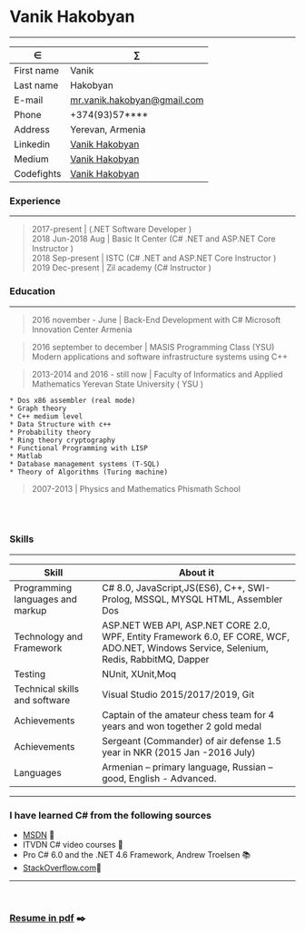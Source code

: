 # Vanik Hakobyan
<hr/>

&isin;             |  &sum;
-------------------|--------------------------------------------------------
First name         |          Vanik
Last name          |          Hakobyan
E-mail             |          <a href="mailto:mr.vanik.hakobyan@gmail.com">mr.vanik.hakobyan@gmail.com</a>
Phone              |          +374(93)57****
Address            |          Yerevan, Armenia    
Linkedin           |          [Vanik Hakobyan](https://www.linkedin.com/in/vanikhakobyan) 
Medium             |          [Vanik Hakobyan](https://medium.com/@vanikhakobyan)  
Codefights         |          [Vanik Hakobyan](https://codefights.com/profile/vanhakobyan)  


### Experience
----------------
> 2017-present | (.NET Software Developer ) <br>
> 2018 Jun-2018 Aug | Basic It Center (C# .NET and ASP.NET Core Instructor ) <br>
> 2018 Sep-present | ISTC (C# .NET and ASP.NET Core Instructor ) <br>
> 2019 Dec-present | Zil academy (C# Instructor ) <br>

### Education
---------

>2016 november - June   | Back-End Development with C# Microsoft Innovation Center Armenia<br>

>2016 september to december  | MASIS Programming Class (YSU)
>Modern applications and software infrastructure systems using C++
     
>2013-2014 and 2016 - still now | Faculty of Informatics and Applied Mathematics Yerevan State University ( YSU )

    * Dos x86 assembler (real mode)
    * Graph theory
    * C++ medium level
    * Data Structure with c++
    * Probability theory
    * Ring theory cryptography
    * Functional Programming with LISP
    * Matlab 
    * Database management systems (T-SQL)
    * Theory of Algorithms (Turing machine)
    

>2007-2013 | Physics and Mathematics Phismath School

<br><br>



### Skills
------------------
 Skill                        |About it
------------------------------|------------------------------------------
Programming languages and markup|    C# 8․0, JavaScript,JS(ES6), C++, SWI-Prolog, MSSQL, MYSQL HTML, Assembler Dos <br>
Technology and Framework      |    ASP.NET WEB API, ASP.NET CORE 2.0, WPF, Entity Framework 6.0, EF CORE, WCF, ADO.NET, Windows Service, Selenium, Redis, RabbitMQ, Dapper  <br>
Testing                       |    NUnit, XUnit,Moq<br>
Technical skills and software |    Visual Studio 2015/2017/2019, Git<br>
Achievements                  |    Captain of the amateur chess team for 4 years and won together 2 gold medal<br>
Achievements                  |    Sergeant (Commander) of air defense 1.5 year in NKR (2015 Jan -2016 July)
Languages                     |    Armenian – primary language, Russian – good, English - Advanced.  <br>      

<hr/>

### I have learned C# from the following sources

* <a href="https://msdn.microsoft.com/en-us/">MSDN</a> :file_folder:
* ITVDN C# video courses :movie_camera:
* Pro C# 6.0 and the .NET 4.6 Framework, Andrew Troelsen :books:
* <a href="https://stackoverflow.com/users/8753842/hakobyan-vanik">StackOverflow.com</a>:busts_in_silhouette:
<hr/>
<br>

### <a href="https://github.com/VanHakobyan/Resume/blob/master/Vanik's%20Resume.pdf">Resume in pdf</a> :black_nib:
